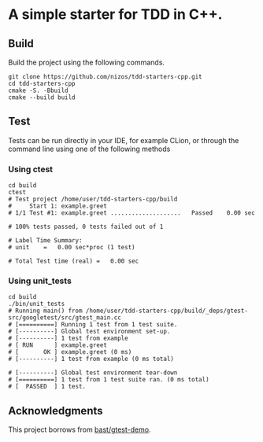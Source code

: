 # A simple starter for TDD in C++.

## Build
Build the project using the following commands.

```shell
git clone https://github.com/nizos/tdd-starters-cpp.git
cd tdd-starters-cpp
cmake -S. -Bbuild 
cmake --build build
````

## Test

Tests can be run directly in your IDE, for example CLion, or through the command line using one of the following methods

### Using ctest

```shell
cd build
ctest
# Test project /home/user/tdd-starters-cpp/build
#     Start 1: example.greet
# 1/1 Test #1: example.greet ....................   Passed    0.00 sec

# 100% tests passed, 0 tests failed out of 1

# Label Time Summary:
# unit    =   0.00 sec*proc (1 test)

# Total Test time (real) =   0.00 sec
```

### Using unit_tests

```shell
cd build
./bin/unit_tests
# Running main() from /home/user/tdd-starters-cpp/build/_deps/gtest-src/googletest/src/gtest_main.cc
# [==========] Running 1 test from 1 test suite.
# [----------] Global test environment set-up.
# [----------] 1 test from example
# [ RUN      ] example.greet
# [       OK ] example.greet (0 ms)
# [----------] 1 test from example (0 ms total)

# [----------] Global test environment tear-down
# [==========] 1 test from 1 test suite ran. (0 ms total)
# [  PASSED  ] 1 test.
```

## Acknowledgments
This project borrows from [bast/gtest-demo](https://github.com/bast/gtest-demo).